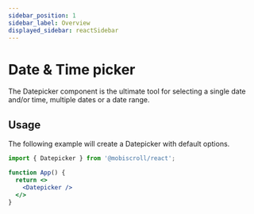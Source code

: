 ```yaml
---
sidebar_position: 1
sidebar_label: Overview
displayed_sidebar: reactSidebar
---
```


# Date & Time picker

The Datepicker component is the ultimate tool for selecting a single date and/or time, multiple dates or a date range.

## Usage

The following example will create a Datepicker with default options.

```jsx
import { Datepicker } from '@mobiscroll/react';

function App() {
  return <>
    <Datepicker />
  </>
}
```
